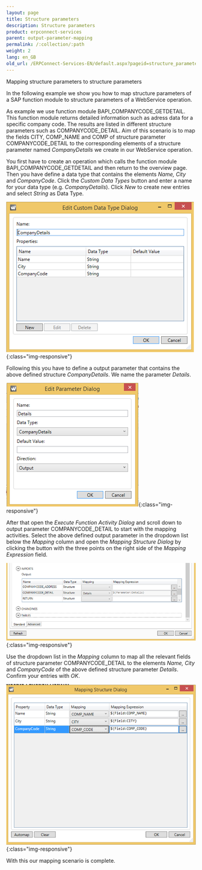 ```yaml
---
layout: page
title: Structure parameters
description: Structure parameters
product: erpconnect-services
parent: output-parameter-mapping
permalink: /:collection/:path
weight: 2
lang: en_GB
old_url: /ERPConnect-Services-EN/default.aspx?pageid=structure_parameters1
---
```


Mapping structure parameters to structure parameters

In the following example we show you how to map structure parameters of a SAP function module to structure parameters of a WebService operation.

As example we use function module BAPI_COMPANYCODE_GETDETAIL. This function module returns detailed information such as adress data for a specific company code. The results are listed in different structure parameters such as COMPANYCODE_DETAIL.
Aim of this scenario is to map the fields CITY, COMP_NAME and COMP of structure parameter COMPANYCODE_DETAIL to the corresponding elements of a structure parameter named *CompanyDetails* we create in our WebService operation.   

You first have to create an operation which calls the function module BAPI_COMPANYCODE_GETDETAIL and then return to the overview page. 
Then you have define a data type that contains the  elements *Name, City* and *CompanyCode*. Click the *Custom Data Types* button and enter a name for your data type (e.g. *CompanyDetails*). Click *New* to create new entries and select *String* as Data Type.   

![WSD-MappingStructureMappingOutput1](/img/content/WSD-MappingStructureMappingOutput1.png){:class="img-responsive"}

Following this you have to define a output parameter that contains the above defined structure *CompanyDetails*. We name the parameter *Details*.

![WSD-MappingStructureMappingOutput2](/img/content/WSD-MappingStructureMappingOutput2.png){:class="img-responsive"}

After that open the *Execute Function Activity Dialog* and scroll down to output parameter COMPANYCODE_DETAIL to start with the mapping activities. 
Select the above defined output parameter in the dropdown list below the *Mapping* column and open the *Mapping Structure Dialog* by clicking the button with the three points on the right side of the *Mapping Expression* field. 


![WSD-MappingStructureMappingOutput4](/img/content/WSD-MappingStructureMappingOutput4.png){:class="img-responsive"}

Use the dropdown list in the *Mapping* column to map all the relevant fields of structure parameter COMPANYCODE_DETAIL to the elements *Name, City* and *CompanyCode* of the above defined structure parameter *Details*. Confirm your entries with *OK*.

![WSD-MappingStructureMappingOutput5](/img/content/WSD-MappingStructureMappingOutput5.png){:class="img-responsive"}

With this our mapping scenario is complete.